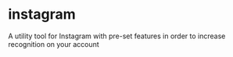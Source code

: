 # instagram
A utility tool for Instagram with pre-set features in order to increase recognition on your account
